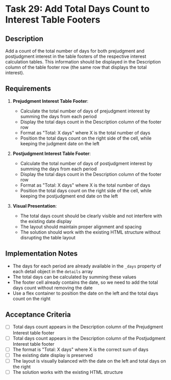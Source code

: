 # Task 29: Add Total Days Count to Interest Table Footers

## Description
Add a count of the total number of days for both prejudgment and postjudgment interest in the table footers of the respective interest calculation tables. This information should be displayed in the Description column of the table footer row (the same row that displays the total interest).

## Requirements

1. **Prejudgment Interest Table Footer**:
   - Calculate the total number of days of prejudgment interest by summing the days from each period
   - Display the total days count in the Description column of the footer row
   - Format as "Total: X days" where X is the total number of days
   - Position the total days count on the right side of the cell, while keeping the judgment date on the left

2. **Postjudgment Interest Table Footer**:
   - Calculate the total number of days of postjudgment interest by summing the days from each period
   - Display the total days count in the Description column of the footer row
   - Format as "Total: X days" where X is the total number of days
   - Position the total days count on the right side of the cell, while keeping the postjudgment end date on the left

3. **Visual Presentation**:
   - The total days count should be clearly visible and not interfere with the existing date display
   - The layout should maintain proper alignment and spacing
   - The solution should work with the existing HTML structure without disrupting the table layout

## Implementation Notes

- The days for each period are already available in the `_days` property of each detail object in the `details` array
- The total days can be calculated by summing these values
- The footer cell already contains the date, so we need to add the total days count without removing the date
- Use a flex container to position the date on the left and the total days count on the right

## Acceptance Criteria

- [ ] Total days count appears in the Description column of the Prejudgment Interest table footer
- [ ] Total days count appears in the Description column of the Postjudgment Interest table footer
- [ ] The format is "Total: X days" where X is the correct sum of days
- [ ] The existing date display is preserved
- [ ] The layout is visually balanced with the date on the left and total days on the right
- [ ] The solution works with the existing HTML structure

